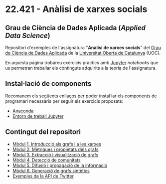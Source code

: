 # 22.421 - Anàlisi de xarxes socials
## Grau de Ciència de Dades Aplicada (_Applied Data Science_)

Repositori d'exemples de l'assignatura "**Anàlisi de xarxes socials**" del [Grau de Ciència de Dades Aplicada](https://estudis.uoc.edu/ca/graus/data-science/presentacio) de la [Universitat Oberta de Catalunya](http://www.uoc.edu) (UOC).

En aquesta pàgina trobareu exercicis pràctics amb [Jupyter](http://jupyter.org/) _notebooks_ que us permetran treballar els continguts adquirits a la teoria de l'assignatura.

## Instal·lació de components
Recomanem els següents enllaços per poder instal·lar els components de programari necessaris per seguir els exercicis proposats:

- [Anaconda](https://www.anaconda.com/products/individual)
- [Entorn de treball Jupyter](http://jupyter.org/install.html)

## Contingut del repositori

- [Mòdul 1. Introducció als grafs i a les xarxes](./M1/)
- [Mòdul 2. Mètriques i propietats dels grafs](./M2/)
- [Mòdul 3. Extracció i visualització de grafs](./M3/)
- [Mòdul 4. Detecció de comunitats](./M4/)
- [Mòdul 5. Difusió i propagació de la informació](./M5/)
- [Mòdul 6. Generació de grafs sintètics](./M6/)
- [Exemples de la API de Twitter](./Twitter/)
